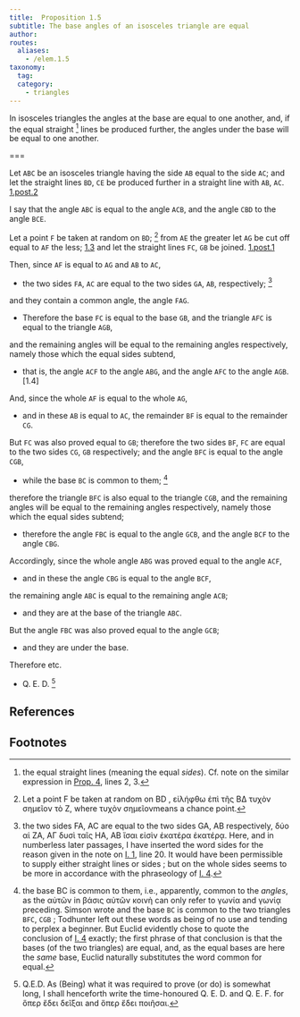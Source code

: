 ```yaml
---
title:  Proposition 1.5
subtitle: The base angles of an isosceles triangle are equal
author:
routes:
  aliases:
    - /elem.1.5
taxonomy:
  tag:
  category:
    - triangles
---
```


In isosceles triangles the angles at the base are equal to one another, and, if the equal straight [^1] lines be produced further, the angles under the base will be equal to one another.

===

Let `ABC` be an isosceles triangle having the side `AB` equal to the side `AC`; and let the straight lines `BD`, `CE` be produced further in a straight line with `AB`, `AC`. [1.post.2]

I say that the angle `ABC` is equal to the angle `ACB`, and the angle `CBD` to the angle `BCE`.

Let a point `F` be taken at random on `BD`; [^2]  from `AE` the greater let `AG` be cut off equal to `AF` the less; [1.3] and let the straight lines `FC`, `GB` be joined. [1.post.1]

Then, since `AF` is equal to `AG` and `AB` to `AC`,

- the two sides `FA`, `AC` are equal to the two sides `GA`, `AB`, respectively; [^3]

and they contain a common angle, the angle `FAG`.

- Therefore the base `FC` is equal to the base `GB`, and the triangle `AFC` is equal to the triangle `AGB`,

and the remaining angles will be equal to the remaining angles respectively, namely those which the equal sides subtend,

- that is, the angle `ACF` to the angle `ABG`, and the angle `AFC` to the angle `AGB`. [1.4]

And, since the whole `AF` is equal to the whole `AG`,

- and in these `AB` is equal to `AC`, the remainder `BF` is equal to the remainder `CG`.

But `FC` was also proved equal to `GB`; therefore the two sides `BF`, `FC` are equal to the two sides `CG`, `GB` respectively; and the angle `BFC` is equal to the angle `CGB`,

- while the base `BC` is common to them; [^4]

therefore the triangle `BFC` is also equal to the triangle `CGB`, and the remaining angles will be equal to the remaining angles respectively, namely those which the equal sides subtend;
- therefore the angle `FBC` is equal to the angle `GCB`, and the angle `BCF` to the angle `CBG`.

Accordingly, since the whole angle `ABG` was proved equal to the angle `ACF`,

- and in these the angle `CBG` is equal to the angle `BCF`,

the remaining angle `ABC` is equal to the remaining angle `ACB`;

- and they are at the base of the triangle `ABC`.

But the angle `FBC` was also proved equal to the angle `GCB`;

- and they are under the base.

Therefore etc.

- Q. E. D. [^5]

## References

[1.1]: /elem.1.1 "Book 1 - Proposition 1"
[1.3]: /elem.1.3 "Book 1 - Proposition 3"
[1.post.1]: /elem.1.post.1 "Book 1 - Postulate 1"
[1.post.2]: /elem.1.post.2 "Book 1 - Postulate 2"

## Footnotes
[^1]: the equal straight lines
    (meaning the equal <em>sides</em>). Cf. note on the similar expression in <a href="/elem.1.4">Prop. 4</a>, lines 2, 3.

[^2]: Let a point F be taken at random on BD
    , <foreign lang="greek">εἰλήφθω ἐπὶ τῆς ΒΔ τυχὸν σημεῖον τὸ Ζ</foreign>, where <foreign lang="greek">τυχὸν σημεῖον</foreign>means <quote>a chance point.</quote>

[^3]: the two sides FA, AC are equal to the two sides GA, AB respectively,
    <foreign lang="greek">δύο αἱ ΖΑ, ΑΓ δυσὶ ταῖς ΗΑ, ΑΒ ἴσαι εἰσὶν ἑκατέρα ἑκατέρᾳ</foreign>. Here, and in numberless later passages, I have inserted the word <quote>sides</quote> for the reason given in the note on <a href="/elem.1.1">I. 1</a>, line 20. It would have been permissible to supply either <quote>straight lines</quote> or <quote>sides</quote> ; but on the whole <quote>sides</quote> seems to be more in accordance with the phraseology of <a href="/elem.1.4">I. 4</a>.

[^4]: the base BC is common to them,
    i.e., apparently, common to the <em>angles</em>, as the <foreign lang="greek">αὐτῶν</foreign> in <foreign lang="greek">βάσις αὐτῶν κοινὴ</foreign> can only refer to <foreign lang="greek">γωνία</foreign> and <foreign lang="greek">γωνίᾳ</foreign> preceding. Simson wrote <quote>and the base `BC` is common to the two triangles `BFC`, `CGB`</quote> ; Todhunter left out these words as being of no use and tending to perplex a beginner. But Euclid evidently chose to quote the conclusion of <a href="/elem.1.4">I. 4</a> exactly; the first phrase of that conclusion is that the bases (of the two triangles) are equal, and, as the equal bases are here the <em>same</em> base, Euclid naturally substitutes the word <quote>common</quote> for <quote>equal.</quote>

[^5]: Q.E.D.
    As <quote>(Being) what it was required to prove</quote> (or <quote>do</quote>) is somewhat long, I shall henceforth write the time-honoured <quote>Q. E. D.</quote> and <quote>Q. E. F.</quote> for <foreign lang="greek">ὅπερ ἔδει δεῖξαι</foreign> and <foreign lang="greek">ὅπερ ἔδει ποιῆσαι</foreign>.

